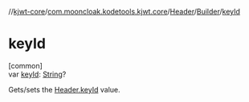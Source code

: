 //[kjwt-core](../../../../index.md)/[com.mooncloak.kodetools.kjwt.core](../../index.md)/[Header](../index.md)/[Builder](index.md)/[keyId](key-id.md)

# keyId

[common]\
var [keyId](key-id.md): [String](https://kotlinlang.org/api/latest/jvm/stdlib/kotlin/-string/index.html)?

Gets/sets the [Header.keyId](../key-id.md) value.
